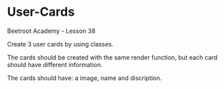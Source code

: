 # User-Cards
Beetroot Academy - Lesson 38

Create 3 user cards by using classes.

The cards should be created with the same render function, but each card should have different information.

The cards should have: a image, name and discription.
